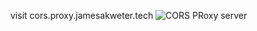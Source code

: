 visit cors.proxy.jamesakweter.tech
![CORS PRoxy server](https://github.com/user-attachments/assets/f08da18b-eaad-40ed-9905-85de5e22403c)
